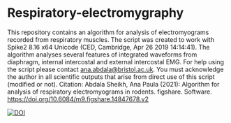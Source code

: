 # Respiratory-electromygraphy
This repository contains an algorithm for analysis of electromyograms recorded from respiratory muscles. The script was created to work with Spike2 8.16 x64 Unicode (CED, Cambridge, Apr 26 2019 14:14:41). The algorithm analyses several features of integrated waveforms from diaphragm, internal intercostal and external intercostal EMG. For help using the script please contact ana.abdala@bristol.ac.uk. You must acknowledge the author in all scientific outputs that arise from direct use of this script (modified or not). Citation: Abdala Sheikh, Ana Paula (2021): Algorithm for analysis of respiratory electromyograms in rodents. figshare. Software. https://doi.org/10.6084/m9.figshare.14847678.v2 

[![DOI](https://zenodo.org/badge/380270067.svg)](https://zenodo.org/badge/latestdoi/380270067)
